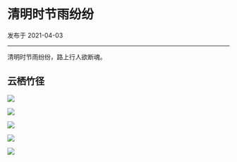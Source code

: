 # 清明时节雨纷纷

发布于 2021-04-03 
  
---




清明时节雨纷纷，路上行人欲断魂。

## 云栖竹径

![](https://imgurl.zishu.me/images/2021/04/04/b2dbd256cb9c3cd65110580c9c02dbfd.png)

![](https://imgurl.zishu.me/images/2021/04/04/a27aeb1b582c6a0cd510a5c3ad28fd41.png)

![](https://imgurl.zishu.me/images/2021/04/03/5753d64ad69892c2b64de4a726f63724.png)

![](https://imgurl.zishu.me/images/2021/04/04/b3839222eaf37e4520e183104b876430.png)

![](https://imgurl.zishu.me/images/2021/04/04/c9d1b928b996ee283177be0fa246543b.png)